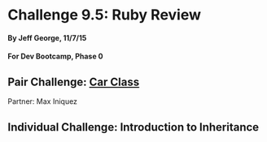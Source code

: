 # Challenge 9.5: Ruby Review
#### By Jeff George, 11/7/15
#### For Dev Bootcamp, Phase 0

## Pair Challenge: [Car Class](https://github.com/webdevjeffus/phase-0/blob/master/week-9/car-class/review.rb)
Partner: Max Iniquez

## Individual Challenge: Introduction to Inheritance